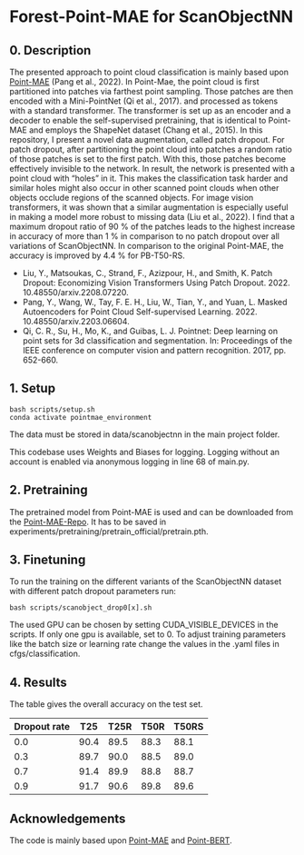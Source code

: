 # Forest-Point-MAE for ScanObjectNN

## 0. Description 

The presented approach to point cloud classification is mainly based upon [Point-MAE](https://github.com/Pang-Yatian/Point-MAE) (Pang et al., 2022). In Point-Mae, the point cloud is first partitioned into patches via farthest point sampling. Those patches are then encoded with a Mini-PointNet (Qi et al., 2017). and processed as tokens with a standard transformer. The transformer is set up as an encoder and a decoder to enable the self-supervised pretraining, that is identical to Point-MAE and employs the ShapeNet dataset (Chang et al., 2015). In this repository, I present a novel data augmentation, called patch dropout. For patch dropout, after partitioning the point cloud into patches a random ratio of those patches is set to the first patch. With this, those patches become effectively invisible to the network. In result, the network is presented with a point cloud with “holes” in it. This makes the classification task harder and similar holes might also occur in other scanned point clouds when other objects occlude regions of the scanned objects. For image vision transformers, it was shown that a similar augmentation is especially useful in making a model more robust to missing data (Liu et al., 2022). I find that a maximum dropout ratio of 90 % of the patches leads to the highest increase in accuracy of more than 1 % in comparison to no patch dropout over all variations of ScanObjectNN. In comparison to the original Point-MAE, the accuracy is improved by 4.4 % for PB-T50-RS.


* Liu, Y., Matsoukas, C., Strand, F., Azizpour, H., and Smith, K. Patch Dropout: Economizing Vision Transformers Using Patch Dropout. 2022. 10.48550/arxiv.2208.07220.
* Pang, Y., Wang, W., Tay, F. E. H., Liu, W., Tian, Y., and Yuan, L. Masked Autoencoders for Point Cloud Self-supervised Learning. 2022. 10.48550/arxiv.2203.06604.
* Qi, C. R., Su, H., Mo, K., and Guibas, L. J. Pointnet: Deep learning on point sets for 3d classification and segmentation. In: Proceedings of the IEEE conference on computer vision and pattern recognition. 2017, pp. 652-660.


## 1. Setup

```
bash scripts/setup.sh
conda activate pointmae_environment

```

The data must be stored in data/scanobjectnn in the main project folder.

This codebase uses Weights and Biases for logging. Logging without an account is enabled via anonymous logging in line 68 of main.py.


## 2. Pretraining

The pretrained model from Point-MAE is used and can be downloaded from the [Point-MAE-Repo](https://github.com/Pang-Yatian/Point-MAE/releases/download/main/pretrain.pth). It has to be saved in experiments/pretraining/pretrain_official/pretrain.pth.


## 3. Finetuning

To run the training on the different variants of the ScanObjectNN dataset with different patch dropout parameters run: 

```
bash scripts/scanobject_drop0[x].sh
```

The used GPU can be chosen by setting CUDA_VISIBLE_DEVICES in the scripts. If only one gpu is available, set to 0. To adjust training parameters like the batch size or learning rate change the values in the .yaml files in cfgs/classification.

## 4. Results

The table gives the overall accuracy on the test set.

Dropout rate | T25 | T25R | T50R | T50RS
--- | --- | --- | --- | --- 
0.0 | 90.4 | 89.5 | 88.3 | 88.1
0.3 | 89.7 | 90.0 | 88.5 | 89.0
0.7 | 91.4 | 89.9 | 88.8 | 88.7
0.9 | 91.7 | 90.6 | 89.8 | 89.6



## Acknowledgements

The code is mainly based upon [Point-MAE](https://github.com/Pang-Yatian/Point-MAE) and [Point-BERT](https://github.com/lulutang0608/Point-BERT).